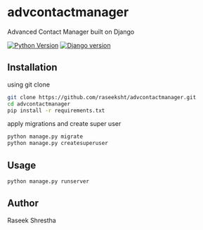 # advcontactmanager
Advanced Contact Manager built on Django

[![Python Version](https://img.shields.io/badge/Python-3.9-brightgreen.svg)](.)
[![Django version](https://img.shields.io/badge/Django-3.1.4-brightgreen.svg)](.)

## Installation
using git clone
```bash
git clone https://github.com/raseeksht/advcontactmanager.git
cd advcontactmanager
pip install -r requirements.txt
```
apply migrations and create super user
```bash
python manage.py migrate
python manage.py createsuperuser
```

## Usage
```bash
python manage.py runserver
```

## Author
Raseek Shrestha
